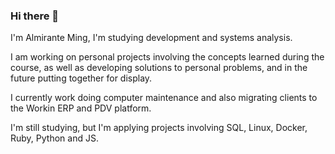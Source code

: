 ### Hi there 👋
I'm Almirante Ming, I'm studying development and systems analysis.

I am working on personal projects involving the concepts learned during the course, as well as developing solutions to personal problems, and in the future putting together for display.

I currently work doing computer maintenance and also migrating clients to the Workin ERP and PDV platform.

I'm still studying, but I'm applying projects involving SQL, Linux, Docker, Ruby, Python and JS.

<!--
**Almirante-Ming/Almirante-Ming** is a ✨ _special_ ✨ repository because its `README.md` (this file) appears on your GitHub profile.

Here are some ideas to get you started:

- 🔭 I’m currently working on ...
- 🌱 I’m currently learning ...
- 👯 I’m looking to collaborate on ...
- 🤔 I’m looking for help with ...
- 💬 Ask me about ...
- 📫 How to reach me: ...
- 😄 Pronouns: ...
- ⚡ Fun fact: ...
-->
